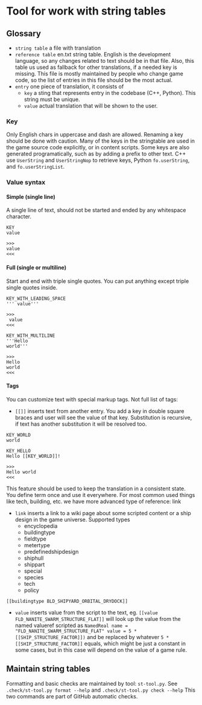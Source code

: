 # Tool for work with string tables

## Glossary

- `string table` a file with translation
- `reference table` en.txt string table.
  English is the development language, so any changes related to text should be in that file.
  Also, this table us used as fallback for other translations, if a needed key is missing.
  This file is mostly maintained by people who change game code,
  so the list of entries in this file should be the most actual.
- `entry` one piece of translation, it consists of
  - `key` a sting that represents entry in the codebase (C++, Python).
    This string must be unique.
  - `value` actual translation that will be shown to the user.

### Key
Only English chars in uppercase and dash are allowed.
Renaming a key should be done with caution.
Many of the keys in the stringtable are used in the game source code explicitly,
or in content scripts.
Some keys are also generated programatically, such as by adding a prefix to other text.
C++ use `UserString` and `UserStringNop` to retrieve keys,
Python `fo.userString`, and `fo.userStringList`.

### Value syntax
#### Simple (single line)
A single line of text, should not be started and ended by any whitespace character.

```
KEY
value

>>>
value
<<<
```

#### Full (single or multiline)
Start and end with triple single quotes.
You can put anything except triple single quotes inside.

```
KEY_WITH_LEADING_SPACE
''' value'''

>>>
 value
<<<

KEY_WITH_MULTILINE
'''Hello
world'''

>>>
Hello
world
<<<

```


#### Tags
You can customize text with special markup tags. Not full list of tags:

- `[[]]` inserts text from another entry.
  You add a key in double square braces and user will see the value of that key.
  Substitution is recursive, if text has another substitution it will be resolved too.

```
KEY_WORLD
world

KEY_HELLO
Hello [[KEY_WORLD]]!

>>>
Hello world
<<<
```

This feature should be used to keep the translation in a consistent state.
You define term once and use it everywhere.
For most common used things like tech, building, etc. we have more advanced type of reference: link

- `link` inserts a link to a wiki page about some scripted content or a ship design in the game universe.
Supported types
  - encyclopedia
  - buildingtype
  - fieldtype
  - metertype
  - predefinedshipdesign
  - shiphull
  - shippart
  - special
  - species
  - tech
  - policy
```
[[buildingtype BLD_SHIPYARD_ORBITAL_DRYDOCK]]
```

- `value` inserts value from the script to the text,
  eg. `[[value FLD_NANITE_SWARM_STRUCTURE_FLAT]]` will look up the value from
  the named valueref scripted as
  `NamedReal name = "FLD_NANITE_SWARM_STRUCTURE_FLAT" value = 5 * [[SHIP_STRUCTURE_FACTOR]])`
  and be replaced by whatever `5 * [[SHIP_STRUCTURE_FACTOR]]` equals,
  which might be just a constant in some cases,
  but in this case will depend on the value of a game rule.


## Maintain string tables
Formatting and basic checks are maintained by tool: `st-tool.py`.
See `.check/st-tool.py format --help` and `.check/st-tool.py check --help`
This two commands are part of GitHub automatic checks.
